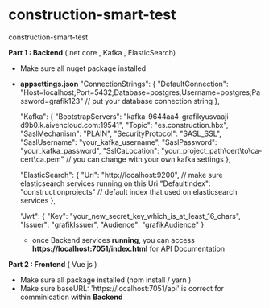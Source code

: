 # construction-smart-test
construction-smart-test

**Part 1 : Backend** (.net core , Kafka , ElasticSearch)

- Make sure all nuget package installed

- **appsettings.json**
"ConnectionStrings": {
    "DefaultConnection": "Host=localhost;Port=5432;Database=postgres;Username=postgres;Password=grafik123" // put your database connection string
  },
  
  "Kafka": {
    "BootstrapServers": "kafka-9644aa4-grafikyusvaaji-d9b0.k.aivencloud.com:19541",
    "Topic": "es.construction.hbx",
    "SaslMechanism": "PLAIN",
    "SecurityProtocol": "SASL_SSL", 
    "SaslUsername": "your_kafka_username",
    "SaslPassword": "your_kafka_password",
    "SslCaLocation": "your_project_path\\cert\\to\\ca-cert\\ca.pem"  // you can change with your own kafka settings
  },
  
  "ElasticSearch": {
    "Uri": "http://localhost:9200", // make sure elasticsearch services running on this Uri
    "DefaultIndex": "constructionprojects" // default index that used on elasticsearch services
  },
  
  "Jwt": {
    "Key": "your_new_secret_key_which_is_at_least_16_chars",
    "Issuer": "grafikIssuer",
    "Audience": "grafikAudience"
  }

  - once Backend services **running**, you can access **https://localhost:7051/index.html** for API Documentation

**Part 2 : Frontend** ( Vue js ) 
- Make sure all package installed (npm install / yarn )
- Make sure 
  baseURL: 'https://localhost:7051/api' is correct for comminication within **Backend**

  
